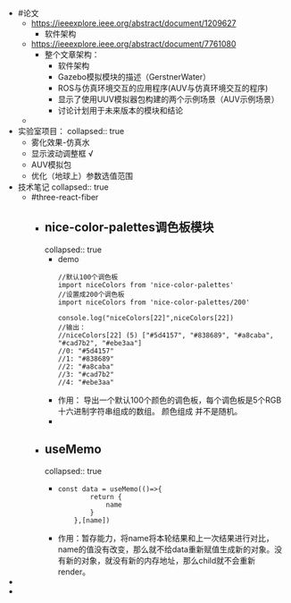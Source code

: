 - #论文
	- https://ieeexplore.ieee.org/abstract/document/1209627
		- 软件架构
	- https://ieeexplore.ieee.org/abstract/document/7761080
		- 整个文章架构：
			- 软件架构
			- Gazebo模拟模块的描述（GerstnerWater）
			- ROS与仿真环境交互的应用程序(AUV与仿真环境交互的程序)
			- 显示了使用UUV模拟器包构建的两个示例场景（AUV示例场景）
			- 讨论计划用于未来版本的模块和结论
	-
- 实验室项目：
  collapsed:: true
	- 雾化效果-仿真水
	- 显示波动调整框 √
	- AUV模拟包
	- 优化（地球上）参数选值范围
- 技术笔记
  collapsed:: true
	- #three-react-fiber
		- ## nice-color-palettes调色板模块
		  collapsed:: true
			- demo
			  ```
			  //默认100个调色板
			  import niceColors from 'nice-color-palettes'
			  //设置成200个调色板
			  import niceColors from 'nice-color-palettes/200'
			  
			  console.log("niceColors[22]",niceColors[22])
			  //输出：
			  //niceColors[22] (5) ["#5d4157", "#838689", "#a8caba", "#cad7b2", "#ebe3aa"]
			  //0: "#5d4157"
			  //1: "#838689"
			  //2: "#a8caba"
			  //3: "#cad7b2"
			  //4: "#ebe3aa"
			  ```
			- 作用：
			  导出一个默认100个颜色的调色板，每个调色板是5个RGB十六进制字符串组成的数组。
			  颜色组成 并不是随机。
			-
		- ## useMemo
		  collapsed:: true
			- ```
			  const data = useMemo(()=>{
			          return {
			              name
			          }
			      },[name])
			  ```
			- 作用：暂存能力，将name将本轮结果和上一次结果进行对比，name的值没有改变，那么就不给data重新赋值生成新的对象。没有新的对象，就没有新的内存地址，那么child就不会重新render。
-
-